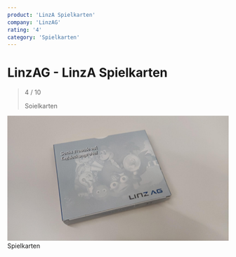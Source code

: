 ```yaml
---
product: 'LinzA Spielkarten'
company: 'LinzAG'
rating: '4'
category: 'Spielkarten'
---
```


# LinzAG - LinzA Spielkarten

> 4 / 10
> 
> Soielkarten

![LinzA Spielkarten](assets\linzag-linza-spielkarten-80a1c462-4357-4250-a7f6-32346631880a.jpg)
Spielkarten
